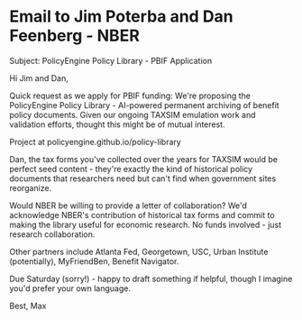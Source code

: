 # Email to Jim Poterba and Dan Feenberg - NBER

Subject: PolicyEngine Policy Library - PBIF Application

Hi Jim and Dan,

Quick request as we apply for PBIF funding: We're proposing the PolicyEngine Policy Library - AI-powered permanent archiving of benefit policy documents. Given our ongoing TAXSIM emulation work and validation efforts, thought this might be of mutual interest.

Project at policyengine.github.io/policy-library

Dan, the tax forms you've collected over the years for TAXSIM would be perfect seed content - they're exactly the kind of historical policy documents that researchers need but can't find when government sites reorganize.

Would NBER be willing to provide a letter of collaboration? We'd acknowledge NBER's contribution of historical tax forms and commit to making the library useful for economic research. No funds involved - just research collaboration.

Other partners include Atlanta Fed, Georgetown, USC, Urban Institute (potentially), MyFriendBen, Benefit Navigator.

Due Saturday (sorry!) - happy to draft something if helpful, though I imagine you'd prefer your own language.

Best,
Max